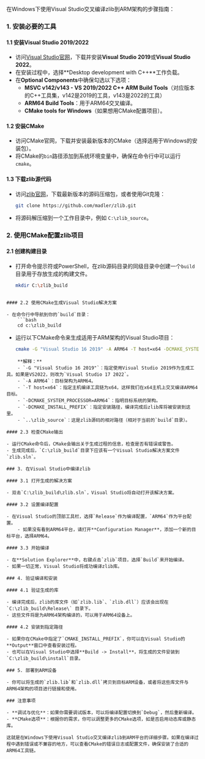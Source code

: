 在Windows下使用Visual Studio交叉编译zlib到ARM架构的步骤指南：

### 1. 安装必要的工具

#### 1.1 安装Visual Studio 2019/2022

- 访问[Visual Studio官网](https://visualstudio.microsoft.com/)，下载并安装**Visual Studio 2019**或**Visual Studio 2022**。
- 在安装过程中，选择**Desktop development with C++**工作负载。
- 在**Optional Components**中确保勾选以下选项：
    - **MSVC v142/v143 - VS 2019/2022 C++ ARM Build Tools**（对应版本的C++工具集，v142是2019的工具，v143是2022的工具）
    - **ARM64 Build Tools**：用于ARM64交叉编译。
    - **CMake tools for Windows**（如果想用CMake配置项目）。

#### 1.2 安装CMake

- 访问CMake官网，下载并安装最新版本的CMake（选择适用于Windows的安装包）。
- 将CMake的`bin`路径添加到系统环境变量中，确保在命令行中可以运行`cmake`。

#### 1.3 下载zlib源代码

- 访问[zlib官网](https://zlib.net/)，下载最新版本的源码压缩包，或者使用Git克隆：
    ```bash
	git clone https://github.com/madler/zlib.git
	```
- 将源码解压缩到一个工作目录中，例如 `C:\zlib_source`。

### 2. 使用CMake配置zlib项目

#### 2.1 创建构建目录

- 打开命令提示符或PowerShell，在zlib源码目录的同级目录中创建一个`build`目录用于存放生成的构建文件。
    ```bash
    mkdir C:\zlib_build
```

#### 2.2 使用CMake生成Visual Studio解决方案

- 在命令行中导航到你的`build`目录：
    ```bash
    cd c:\zlib_build
```
- 运行以下CMake命令来生成适用于ARM架构的Visual Studio项目：
    ```bash
    cmake -G "Visual Studio 16 2019" -A ARM64 -T host=x64 -DCMAKE_SYSTEM_PROCESSOR=ARM64 -DCMAKE_INSTALL_PREFIX=C:\zlib_build\install ..\zlib_source
```
    **解释：**
    - `-G "Visual Studio 16 2019"`：指定使用Visual Studio 2019作为生成工具。如果是VS2022，则改为`Visual Studio 17 2022`。
    - `-A ARM64`：目标架构为ARM64。
    - `-T host=x64`：指定主机编译工具链为x64，这样我们在x64主机上交叉编译ARM64目标。
    - `-DCMAKE_SYSTEM_PROCESSOR=ARM64`：指明目标系统的架构。
    - `-DCMAKE_INSTALL_PREFIX`：指定安装路径，编译完成后zlib库将被安装到这里。
    - `..\zlib_source`：这是zlib源码的相对路径（相对于当前的`build`目录）。

#### 2.3 检查CMake输出

- 运行CMake命令后，CMake会输出关于生成过程的信息，检查是否有错误或警告。
- 生成完成后，`C:\zlib_build`目录下应该有一个Visual Studio解决方案文件 `zlib.sln`。

### 3. 在Visual Studio中编译zlib

#### 3.1 打开生成的解决方案

- 双击`C:\zlib_build\zlib.sln`，Visual Studio将自动打开该解决方案。

#### 3.2 设置编译配置

- 在Visual Studio的顶部工具栏，选择`Release`作为编译配置，`ARM64`作为平台配置。
    - 如果没有看到ARM64平台，请打开**Configuration Manager**，添加一个新的目标平台，选择ARM64。

#### 3.3 开始编译

- 在**Solution Explorer**中，右键点击`zlib`项目，选择`Build`来开始编译。
- 如果一切正常，Visual Studio将成功编译zlib库。

### 4. 验证编译和安装

#### 4.1 验证生成的库

- 编译完成后，zlib的库文件（如`zlib.lib`、`zlib.dll`）应该会出现在 `C:\zlib_build\Release\` 目录下。
- 这些文件将是为ARM64架构编译的，可以用于ARM64设备上。

#### 4.2 安装到指定路径

- 如果你在CMake中指定了`CMAKE_INSTALL_PREFIX`，你可以在Visual Studio的**Output**窗口中查看安装过程。
- 也可以在Visual Studio中选择**Build -> Install**，将生成的文件安装到`C:\zlib_build\install`目录。

### 5. 部署到ARM设备

- 你可以将生成的`zlib.lib`和`zlib.dll`拷贝到目标ARM设备，或者将这些库文件与ARM64架构的项目进行链接和使用。

### 注意事项

- **调试与优化**：如果你需要调试版本，可以将编译配置切换到`Debug`，然后重新编译。
- **CMake选项**：根据你的需求，你可以调整更多的CMake选项，如是否启用动态库或静态库。

这就是在Windows下使用Visual Studio交叉编译zlib到ARM平台的详细步骤。如果在编译过程中遇到错误或不兼容的地方，可以查看CMake的错误日志或配置文件，确保安装了合适的ARM64工具链。